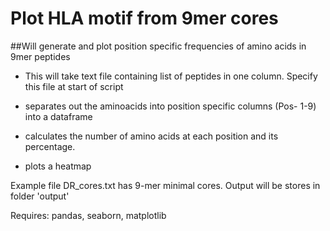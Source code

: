 # Plot HLA motif from 9mer cores
##Will generate and plot position specific frequencies of amino acids in 9mer peptides

- This will take text file containing list of peptides in one column. Specify this file at start of script

- separates out the aminoacids into position specific columns (Pos- 1-9) into a dataframe

- calculates the number of amino acids at each position and its percentage.
- plots a heatmap

Example file DR_cores.txt has 9-mer minimal cores. 
Output will be stores in folder 'output'

Requires: pandas, seaborn, matplotlib